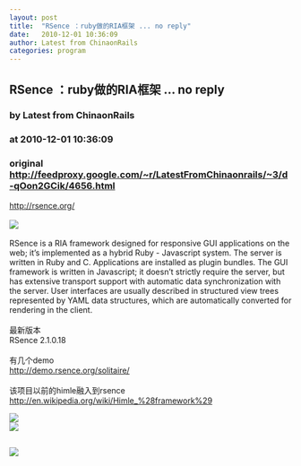 ```yaml
---
layout: post
title:  "RSence ：ruby做的RIA框架 ... no reply"
date:   2010-12-01 10:36:09
author: Latest from ChinaonRails
categories: program
---
```


## RSence ：ruby做的RIA框架 ... no reply
### by Latest from ChinaonRails
### at 2010-12-01 10:36:09
### original <http://feedproxy.google.com/~r/LatestFromChinaonrails/~3/d-qOon2GCik/4656.html>

<a href="http://rsence.org/" rel="nofollow external">http://rsence.org/</a><br>
<br>
<img src="http://rsence.org/rsence_org_logo.gif" border="0"><br>
<br>
RSence is a RIA framework designed for responsive GUI applications on the web; it’s implemented as a hybrid Ruby - Javascript system. The server is written in Ruby and C. Applications are installed as plugin bundles. The GUI framework is written in Javascript; it doesn’t strictly require the server, but has extensive transport support with automatic data synchronization with the server. User interfaces are usually described in structured view trees represented by YAML data structures, which are automatically converted for rendering in the client.<br>
<br>
最新版本<br>
RSence 2.1.0.18<br>
<br>
有几个demo<br>
<a href="http://demo.rsence.org/solitaire/" rel="nofollow external">http://demo.rsence.org/solitaire/</a><br>
<br>
该项目以前的himle融入到rsence<br>
http://en.wikipedia.org/wiki/Himle_%28framework%29
<p><a href="http://feedads.g.doubleclick.net/~a/y8QnJbrhFzG2stUCNUpg4tVqekI/0/da"><img src="http://feedads.g.doubleclick.net/~a/y8QnJbrhFzG2stUCNUpg4tVqekI/0/di" border="0" ismap></a><br>
<a href="http://feedads.g.doubleclick.net/~a/y8QnJbrhFzG2stUCNUpg4tVqekI/1/da"><img src="http://feedads.g.doubleclick.net/~a/y8QnJbrhFzG2stUCNUpg4tVqekI/1/di" border="0" ismap></a></p><img src="http://feeds.feedburner.com/~r/LatestFromChinaonrails/~4/d-qOon2GCik" height="1" width="1"><img src="http://www1.feedsky.com/t1/443607406/RubyonRails_q5tb/feedsky/s.gif?r=http://feedproxy.google.com/~r/LatestFromChinaonrails/~3/d-qOon2GCik/4656.html" border="0" height="0" width="0"><p><a href="http://www1.feedsky.com/r/l/feedsky/RubyonRails_q5tb/443607406/art01.html"><img border="0" ismap src="http://www1.feedsky.com/r/i/feedsky/RubyonRails_q5tb/443607406/art01.gif"></a></p>